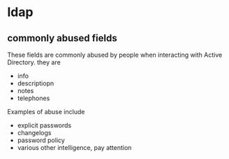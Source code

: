 # ldap

## commonly abused fields

These fields are commonly abused by people when interacting with Active Directory. they are

- info
- descriptiopn
- notes
- telephones

Examples of abuse include

- explicit passwords
- changelogs
- password policy
- various other intelligence, pay attention

